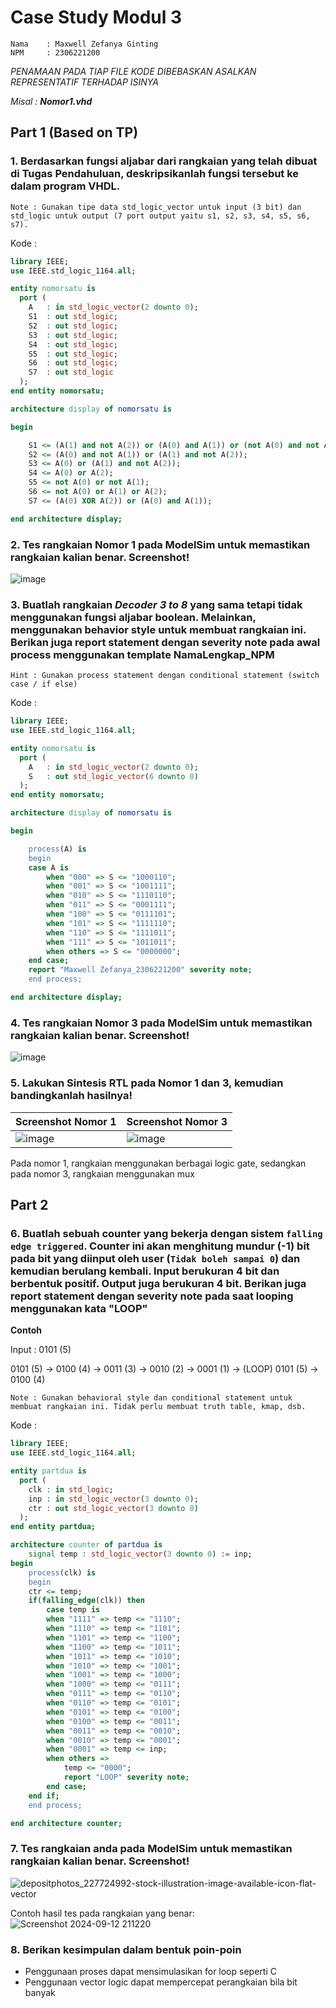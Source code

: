 # Case Study Modul 3
```
Nama    : Maxwell Zefanya Ginting
NPM     : 2306221200
```

*PENAMAAN PADA TIAP FILE KODE DIBEBASKAN ASALKAN REPRESENTATIF TERHADAP ISINYA*

*Misal : **Nomor1.vhd***

## Part 1 (Based on TP)
### 1. Berdasarkan fungsi aljabar dari rangkaian yang telah dibuat di Tugas Pendahuluan, deskripsikanlah fungsi tersebut ke dalam program VHDL.  
    Note : Gunakan tipe data std_logic_vector untuk input (3 bit) dan std_logic untuk output (7 port output yaitu s1, s2, s3, s4, s5, s6, s7).

Kode :
```vhdl
library IEEE;
use IEEE.std_logic_1164.all;

entity nomorsatu is
  port (
    A	: in std_logic_vector(2 downto 0);
    S1	: out std_logic;
    S2	: out std_logic;
    S3	: out std_logic;
    S4	: out std_logic;
    S5	: out std_logic;
    S6	: out std_logic;
    S7	: out std_logic
  );
end entity nomorsatu;

architecture display of nomorsatu is

begin

    S1 <= (A(1) and not A(2)) or (A(0) and A(1)) or (not A(0) and not A(2));
    S2 <= (A(0) and not A(1)) or (A(1) and not A(2));
    S3 <= A(0) or (A(1) and not A(2));
    S4 <= A(0) or A(2);
    S5 <= not A(0) or not A(1);
    S6 <= not A(0) or A(1) or A(2);
    S7 <= (A(0) XOR A(2)) or (A(0) and A(1));

end architecture display;
```


### 2. Tes rangkaian **Nomor 1** pada ModelSim untuk memastikan rangkaian kalian benar. Screenshot!
![image](https://github.com/user-attachments/assets/bfcbfe0e-ed0a-48eb-b84f-547fd4659a5a)


### 3. Buatlah rangkaian *Decoder 3 to 8* yang sama tetapi tidak menggunakan fungsi aljabar boolean. Melainkan, menggunakan behavior style untuk membuat rangkaian ini. Berikan juga report statement dengan severity **note** pada awal process menggunakan template **NamaLengkap_NPM**

    Hint : Gunakan process statement dengan conditional statement (switch case / if else)

Kode :
```vhdl
library IEEE;
use IEEE.std_logic_1164.all;

entity nomorsatu is
  port (
    A	: in std_logic_vector(2 downto 0);
    S	: out std_logic_vector(6 downto 0)
  );
end entity nomorsatu;

architecture display of nomorsatu is

begin

    process(A) is
    begin
	case A is
	    when "000" => S <= "1000110";
	    when "001" => S <= "1001111";
	    when "010" => S <= "1110110";
	    when "011" => S <= "0001111";
	    when "100" => S <= "0111101";
	    when "101" => S <= "1111110";
	    when "110" => S <= "1111011";
	    when "111" => S <= "1011011";
	    when others => S <= "0000000";
	end case;
    report "Maxwell Zefanya_2306221200" severity note;
    end process;

end architecture display;
```



### 4. Tes rangkaian **Nomor 3** pada ModelSim untuk memastikan rangkaian kalian benar. Screenshot!
![image](https://github.com/user-attachments/assets/b80c70b9-e37d-433d-9fa2-510204477564)

### 5. Lakukan Sintesis RTL pada Nomor 1 dan 3, kemudian bandingkanlah hasilnya!

| Screenshot Nomor 1 | Screenshot Nomor 3 |
|--------------------|---------------------|
|![image](https://github.com/user-attachments/assets/9d0dc16f-0b11-4358-aead-def882134d31)|![image](https://github.com/user-attachments/assets/5878dd85-75d4-4e6c-8da3-65183b58af27)|

Pada nomor 1, rangkaian menggunakan berbagai logic gate, sedangkan pada nomor 3, rangkaian menggunakan mux


## Part 2
### 6. Buatlah sebuah counter yang bekerja dengan sistem ```falling edge triggered```. Counter ini akan menghitung mundur (-1) bit pada bit yang diinput oleh user (```Tidak boleh sampai 0```) dan kemudian berulang kembali. Input berukuran 4 bit dan berbentuk positif. Output juga berukuran 4 bit. Berikan juga report statement dengan severity **note** pada saat looping menggunakan kata "LOOP"

**Contoh**

Input : 0101 (5)

0101 (5) -> 0100 (4) -> 0011 (3) -> 0010 (2) -> 0001 (1) -> (LOOP) 0101 (5) -> 0100 (4) 

    Note : Gunakan behavioral style dan conditional statement untuk membuat rangkaian ini. Tidak perlu membuat truth table, kmap, dsb.

Kode :
```vhdl
library IEEE;
use IEEE.std_logic_1164.all;

entity partdua is
  port (
    clk	: in std_logic;
    inp : in std_logic_vector(3 downto 0);
    ctr	: out std_logic_vector(3 downto 0)
  );
end entity partdua;

architecture counter of partdua is
    signal temp : std_logic_vector(3 downto 0) := inp;
begin
    process(clk) is
    begin
    ctr <= temp;
	if(falling_edge(clk)) then
	    case temp is
		when "1111" => temp <= "1110";
		when "1110" => temp <= "1101";
		when "1101" => temp <= "1100";
		when "1100" => temp <= "1011";
		when "1011" => temp <= "1010";
		when "1010" => temp <= "1001";
		when "1001" => temp <= "1000";
		when "1000" => temp <= "0111";
		when "0111" => temp <= "0110";
		when "0110" => temp <= "0101";
		when "0101" => temp <= "0100";
		when "0100" => temp <= "0011";
		when "0011" => temp <= "0010";
		when "0010" => temp <= "0001";
		when "0001" => temp <= inp;
		when others =>
		    temp <= "0000";
		    report "LOOP" severity note;
	    end case;
	end if;
    end process;

end architecture counter;
```


### 7. Tes rangkaian anda pada ModelSim untuk memastikan rangkaian kalian benar. Screenshot!
![depositphotos_227724992-stock-illustration-image-available-icon-flat-vector](https://github.com/user-attachments/assets/06aaaaf7-d6a7-4da8-a9db-ea421ae7f9a5)

Contoh hasil tes pada rangkaian yang benar:
![Screenshot 2024-09-12 211220](https://github.com/user-attachments/assets/2c9b172c-e52f-4e9e-8ed8-3d7ba1b63ad1)


### 8. Berikan kesimpulan dalam bentuk poin-poin
- Penggunaan proses dapat mensimulasikan for loop seperti C
- Penggunaan vector logic dapat mempercepat perangkaian bila bit banyak
